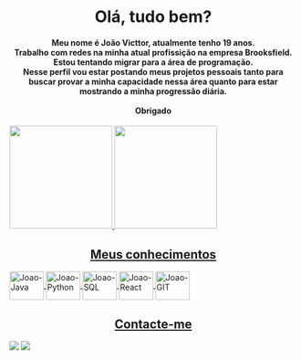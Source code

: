 <CENTER><H1>Olá, tudo bem?</H1>

<H4>Meu nome é João Victtor, atualmente tenho 19 anos.<br>
Trabalho com redes na minha atual profissição na empresa Brooksfield.<br>
Estou tentando migrar para a área de programação.<br>
Nesse perfil vou estar postando meus projetos pessoais tanto para buscar provar a minha capacidade nessa área quanto para estar mostrando a minha progressão diária.<br><BR>
Obrigado</H4></CENTER>
 
<div>
<a href="https://github.com/joaovicttorsmelo">
<img height="180em" src="https://github-readme-stats.vercel.app/api?username=joaovicttorsmelo&show_icons=true&theme=blue-green&include_all_commits=true&count_private=true"/>
<img height="180em" src="https://github-readme-stats.vercel.app/api/top-langs/?username=joaovicttorsmelo&layout=compact&langs_count=7&theme=blue-green"/>
</div>
  
  
 <div>
   <Center> <h2>Meus conhecimentos</h2> </center>
<img align="center" width="60" height="50" alt="Joao-Java" src="https://cdn.jsdelivr.net/gh/devicons/devicon/icons/java/java-original.svg" />
<img align="center" width="60" height="50" alt="Joao-Python" src="https://cdn.jsdelivr.net/gh/devicons/devicon/icons/python/python-original.svg" />
<img align="center" width="60" height="50" alt="Joao-SQL"  src="https://cdn.jsdelivr.net/gh/devicons/devicon/icons/mysql/mysql-original.svg" />
<img align="center" width="60" height="50" alt="Joao-React"   src="https://cdn.jsdelivr.net/gh/devicons/devicon/icons/react/react-original.svg" />
<img align="center" width="60" height="50" alt="Joao-GIT"    src="https://cdn.jsdelivr.net/gh/devicons/devicon/icons/git/git-original.svg" />
</div>
  
  
<div>
     <Center> <h2>Contacte-me</h2> </center>
    <a href="https://www.linkedin.com/in/joao-victtor-melo-9674851b4"><img src="https://img.shields.io/badge/-LinkedIn-%230077B5?style=for-the-badge&logo=linkedin&logoColor=white" target="_blank"></a>
   <a href = "mailto:joaovicttorsilveiramelo@gmail.com"><img src="https://img.shields.io/badge/-Gmail-%23333?style=for-the-badge&logo=gmail&logoColor=white" target="_blank"></a>
</div>
